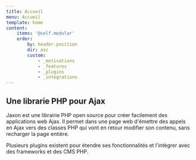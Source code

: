 ```yaml
---
title: Accueil
menu: Accueil
template: home
content:
    items: '@self.modular'
    order:
        by: header.position
        dir: asc
        custom:
            - _motivations
            - _features
            - _plugins
            - _integrations
---
```


## Une librarie PHP pour Ajax

Jaxon est une librairie PHP open source pour créer facilement des applications web Ajax.
Il permet dans une page web d'émettre des appels en Ajax vers des classes PHP qui vont en retour modifier son contenu, sans recharger la page entière.

Plusieurs plugins existent pour étendre ses fonctionnalités et l'intègrer avec des frameworks et des CMS PHP.
